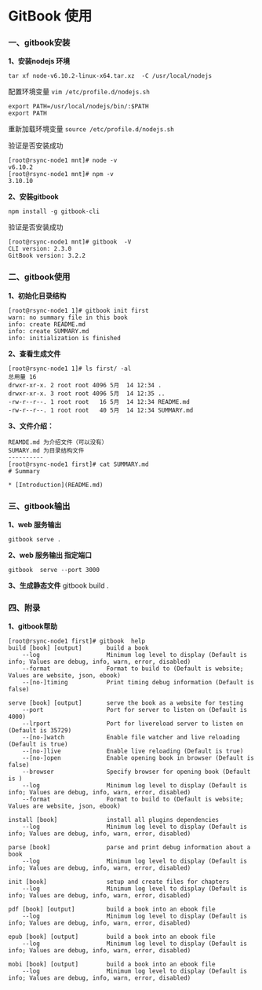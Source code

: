 # GitBook 使用 #
### 一、gitbook安装 ###
**1、安装nodejs 环境**
    
    tar xf node-v6.10.2-linux-x64.tar.xz  -C /usr/local/nodejs

配置环境变量 `vim /etc/profile.d/nodejs.sh`
    
    export PATH=/usr/local/nodejs/bin/:$PATH
    export PATH

重新加载环境变量  `source /etc/profile.d/nodejs.sh`

验证是否安装成功

    [root@rsync-node1 mnt]# node -v
    v6.10.2
    [root@rsync-node1 mnt]# npm -v
    3.10.10

**2、安装gitbook**

    npm install -g gitbook-cli
验证是否安装成功
    
    [root@rsync-node1 mnt]# gitbook  -V
    CLI version: 2.3.0
    GitBook version: 3.2.2

### 二、gitbook使用 ###
**1、初始化目录结构**

    [root@rsync-node1 1]# gitbook init first
    warn: no summary file in this book 
    info: create README.md 
    info: create SUMMARY.md 
    info: initialization is finished 

**2、查看生成文件**
    
    [root@rsync-node1 1]# ls first/ -al
    总用量 16
    drwxr-xr-x. 2 root root 4096 5月  14 12:34 .
    drwxr-xr-x. 3 root root 4096 5月  14 12:35 ..
    -rw-r--r--. 1 root root   16 5月  14 12:34 README.md
    -rw-r--r--. 1 root root   40 5月  14 12:34 SUMMARY.md

**3、文件介绍：**
    
    REAMDE.md 为介绍文件（可以没有）
    SUMARY.md 为目录结构文件
    ----------
    [root@rsync-node1 first]# cat SUMMARY.md 
    # Summary
    
    * [Introduction](README.md)


### 三、gitbook输出 ###
**1、web 服务输出**

    gitbook serve .

**2、web 服务输出 指定端口**

    gitbook  serve --port 3000

**3、生成静态文件**
    gitbook build .


### 四、附录 ###
**1、gitbook帮助**

    [root@rsync-node1 first]# gitbook  help
    build [book] [output]       build a book
        --log                   Minimum log level to display (Default is info; Values are debug, info, warn, error, disabled)
        --format                Format to build to (Default is website; Values are website, json, ebook)
        --[no-]timing           Print timing debug information (Default is false)

    serve [book] [output]       serve the book as a website for testing
        --port                  Port for server to listen on (Default is 4000)
        --lrport                Port for livereload server to listen on (Default is 35729)
        --[no-]watch            Enable file watcher and live reloading (Default is true)
        --[no-]live             Enable live reloading (Default is true)
        --[no-]open             Enable opening book in browser (Default is false)
        --browser               Specify browser for opening book (Default is )
        --log                   Minimum log level to display (Default is info; Values are debug, info, warn, error, disabled)
        --format                Format to build to (Default is website; Values are website, json, ebook)

    install [book]              install all plugins dependencies
        --log                   Minimum log level to display (Default is info; Values are debug, info, warn, error, disabled)

    parse [book]                parse and print debug information about a book
        --log                   Minimum log level to display (Default is info; Values are debug, info, warn, error, disabled)

    init [book]                 setup and create files for chapters
        --log                   Minimum log level to display (Default is info; Values are debug, info, warn, error, disabled)

    pdf [book] [output]         build a book into an ebook file
        --log                   Minimum log level to display (Default is info; Values are debug, info, warn, error, disabled)

    epub [book] [output]        build a book into an ebook file
        --log                   Minimum log level to display (Default is info; Values are debug, info, warn, error, disabled)

    mobi [book] [output]        build a book into an ebook file
        --log                   Minimum log level to display (Default is info; Values are debug, info, warn, error, disabled)


    
    


     